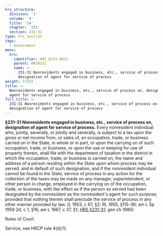 ```yaml
---
hrs_structure:
  division: '1'
  volume: '4'
  title: '14'
  chapter: '231'
  section: 231-31
type: hrs_section
tags:
  - Government
menu:
  hrs:
    identifier: HRS_0231-0031
    parent: HRS0231
    name: >-
      231-31 Nonresidents engaged in business, etc., service of process on,
      designation of agent for service of process
weight: 57315
title: >-
  Nonresidents engaged in business, etc., service of process on, designation of
  agent for service of process
full_title: >-
  231-31 Nonresidents engaged in business, etc., service of process on,
  designation of agent for service of process
---
```

**§231-31 Nonresidents engaged in business, etc., service of process on, designation of agent for service of process.** Every nonresident individual who, jointly, severally, or jointly and severally, is subject to a tax upon the gross or net income from, or sales of, an occupation, trade, or business carried on in the State, in whole or in part, or upon the carrying on of such occupation, trade, or business, or upon the use or keeping for use of property therein, shall file with the department of taxation in the district in which the occupation, trade, or business is carried on, the name and address of a person residing within the State upon whom process may be served, and in default of such designation, and if the nonresident individual cannot be found in the State, service of process in any action for the collection of the taxes may be made on any manager, superintendent, or other person in charge, employed in the carrying on of the occupation, trade, or business, with like effect as if the person so served had been designated by the nonresident as the nonresident's agent for such purpose; provided that nothing therein shall preclude the service of process in any other manner provided by law. [L 1953, c 67, §2; RL 1955, §115-36; am L Sp 1959 2d, c 1, §16; am L 1967, c 37, §1; [HRS §231-31](/title-14/chapter-231/section-231-31/); gen ch 1985]

Rules of Court

Service, see HRCP rule 4(d)(1).